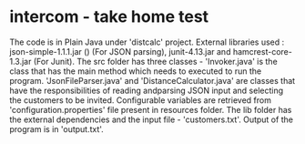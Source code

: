 # intercom - take home test 
The code is in Plain Java under 'distcalc' project. 
External libraries used : json-simple-1.1.1.jar () (For JSON parsing), junit-4.13.jar and hamcrest-core-1.3.jar (For Junit). 
The src folder has three classes - 'Invoker.java' is the class that has the main method which needs to executed to run the program. 
'JsonFileParser.java' and 'DistanceCalculator.java' are classes that have the responsibilities of reading andparsing JSON input and selecting the customers to be invited.
Configurable variables are retrieved from 'configuration.properties' file present in resources folder. 
The lib folder has the external dependencies and the input file - 'customers.txt'. 
Output of the program is in 'output.txt'.
